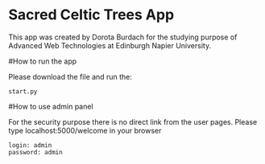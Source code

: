 # Sacred Celtic Trees App 
This app was created by Dorota Burdach for the studying purpose of Advanced Web Technologies at Edinburgh Napier University.

#How to run the app

Please download the file and run the:

```
start.py
```

#How to use admin panel

For the security purpose there is no direct link from the user pages.
Please type localhost:5000/welcome in your browser

```
login: admin 
password: admin

```


